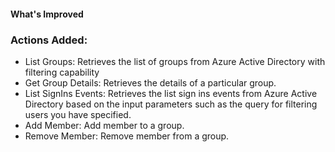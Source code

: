 #### What's Improved

### Actions Added:

- List Groups: Retrieves the list of groups from Azure Active Directory with filtering capability
- Get Group Details: Retrieves the details of a particular group.
- List SignIns Events: Retrieves the list sign ins events from Azure Active Directory based on the input parameters such as the query for filtering users you have specified.
- Add Member: Add member to a group.
- Remove Member: Remove member from a group.
